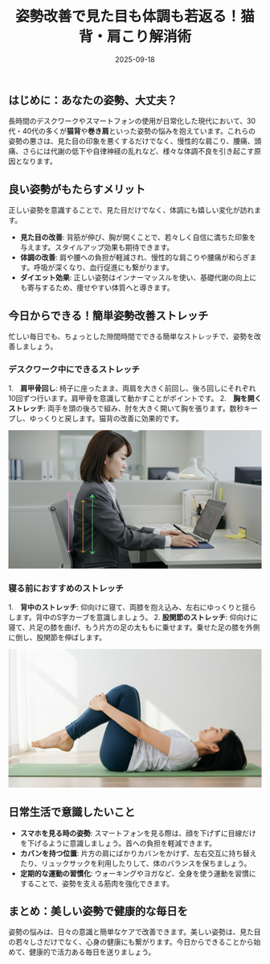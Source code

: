 ﻿---
title: 姿勢改善で見た目も体調も若返る！猫背・肩こり解消術
date: 2025-09-18
tags: [姿勢改善, 猫背, 肩こり, ストレッチ, デスクワーク, tips]
category: health
image: /ltb-blog/article_images/article5/posture_correction.png
description: "猫背や肩こりを改善する簡単ストレッチと日常の工夫で、姿勢と体調を若返らせる実践ガイド。"
---

## はじめに：あなたの姿勢、大丈夫？

長時間のデスクワークやスマートフォンの使用が日常化した現代において、30代・40代の多くが**猫背**や**巻き肩**といった姿勢の悩みを抱えています。これらの姿勢の悪さは、見た目の印象を悪くするだけでなく、慢性的な肩こり、腰痛、頭痛、さらには代謝の低下や自律神経の乱れなど、様々な体調不良を引き起こす原因となります。

## 良い姿勢がもたらすメリット

正しい姿勢を意識することで、見た目だけでなく、体調にも嬉しい変化が訪れます。

* **見た目の改善**: 背筋が伸び、胸が開くことで、若々しく自信に満ちた印象を与えます。スタイルアップ効果も期待できます。
* **体調の改善**: 肩や腰への負担が軽減され、慢性的な肩こりや腰痛が和らぎます。呼吸が深くなり、血行促進にも繋がります。
* **ダイエット効果**: 正しい姿勢はインナーマッスルを使い、基礎代謝の向上にも寄与するため、痩せやすい体質へと導きます。

## 今日からできる！簡単姿勢改善ストレッチ

忙しい毎日でも、ちょっとした隙間時間でできる簡単なストレッチで、姿勢を改善しましょう。

### デスクワーク中にできるストレッチ

1.　**肩甲骨回し**: 椅子に座ったまま、両肩を大きく前回し、後ろ回しにそれぞれ10回ずつ行います。肩甲骨を意識して動かすことがポイントです。
2.　**胸を開くストレッチ**: 両手を頭の後ろで組み、肘を大きく開いて胸を張ります。数秒キープし、ゆっくりと戻します。猫背の改善に効果的です。

![デスクワーク中の正しい姿勢のイメージ](/article_images/health/desk_work_posture.png)

### 寝る前におすすめのストレッチ

1.　**背中のストレッチ**: 仰向けに寝て、両膝を抱え込み、左右にゆっくりと揺らします。背中のS字カーブを意識しましょう。
2.  **股関節のストレッチ**: 仰向けに寝て、片足の膝を曲げ、もう片方の足の太ももに乗せます。乗せた足の膝を外側に倒し、股関節を伸ばします。

![ストレッチのイメージ](/article_images/health/stretching.png)

## 日常生活で意識したいこと

* **スマホを見る時の姿勢**: スマートフォンを見る際は、顔を下げずに目線だけを下げるように意識しましょう。首への負担を軽減できます。
* **カバンを持つ位置**: 片方の肩にばかりカバンをかけず、左右交互に持ち替えたり、リュックサックを利用したりして、体のバランスを保ちましょう。
* **定期的な運動の習慣化**: ウォーキングやヨガなど、全身を使う運動を習慣にすることで、姿勢を支える筋肉を強化できます。

## まとめ：美しい姿勢で健康的な毎日を

姿勢の悩みは、日々の意識と簡単なケアで改善できます。美しい姿勢は、見た目の若々しさだけでなく、心身の健康にも繋がります。今日からできることから始めて、健康的で活力ある毎日を送りましょう。
